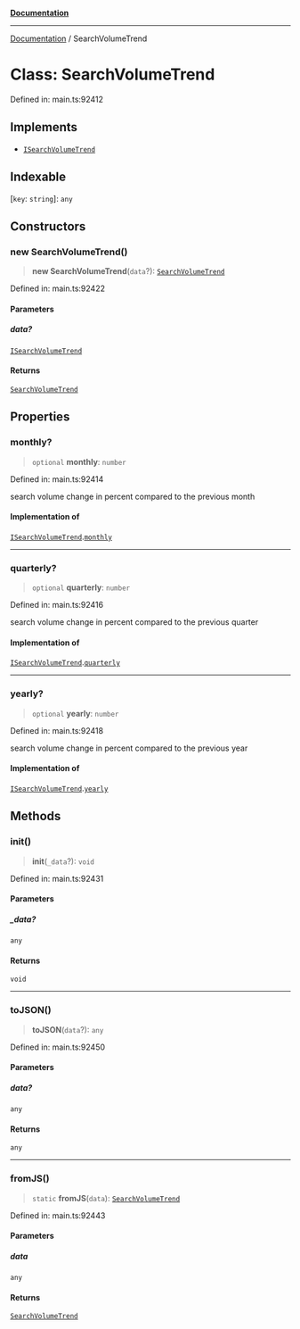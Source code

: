 [**Documentation**](../README.md)

***

[Documentation](../README.md) / SearchVolumeTrend

# Class: SearchVolumeTrend

Defined in: main.ts:92412

## Implements

- [`ISearchVolumeTrend`](../interfaces/ISearchVolumeTrend.md)

## Indexable

\[`key`: `string`\]: `any`

## Constructors

### new SearchVolumeTrend()

> **new SearchVolumeTrend**(`data`?): [`SearchVolumeTrend`](SearchVolumeTrend.md)

Defined in: main.ts:92422

#### Parameters

##### data?

[`ISearchVolumeTrend`](../interfaces/ISearchVolumeTrend.md)

#### Returns

[`SearchVolumeTrend`](SearchVolumeTrend.md)

## Properties

### monthly?

> `optional` **monthly**: `number`

Defined in: main.ts:92414

search volume change in percent compared to the previous month

#### Implementation of

[`ISearchVolumeTrend`](../interfaces/ISearchVolumeTrend.md).[`monthly`](../interfaces/ISearchVolumeTrend.md#monthly)

***

### quarterly?

> `optional` **quarterly**: `number`

Defined in: main.ts:92416

search volume change in percent compared to the previous quarter

#### Implementation of

[`ISearchVolumeTrend`](../interfaces/ISearchVolumeTrend.md).[`quarterly`](../interfaces/ISearchVolumeTrend.md#quarterly)

***

### yearly?

> `optional` **yearly**: `number`

Defined in: main.ts:92418

search volume change in percent compared to the previous year

#### Implementation of

[`ISearchVolumeTrend`](../interfaces/ISearchVolumeTrend.md).[`yearly`](../interfaces/ISearchVolumeTrend.md#yearly)

## Methods

### init()

> **init**(`_data`?): `void`

Defined in: main.ts:92431

#### Parameters

##### \_data?

`any`

#### Returns

`void`

***

### toJSON()

> **toJSON**(`data`?): `any`

Defined in: main.ts:92450

#### Parameters

##### data?

`any`

#### Returns

`any`

***

### fromJS()

> `static` **fromJS**(`data`): [`SearchVolumeTrend`](SearchVolumeTrend.md)

Defined in: main.ts:92443

#### Parameters

##### data

`any`

#### Returns

[`SearchVolumeTrend`](SearchVolumeTrend.md)
